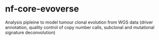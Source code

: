 # nf-core-evoverse
Analysis pipleine to model tumour clonal evolution from WGS data (driver annotation, quality control of copy number calls, subclonal and mutational signature deconvolution)
